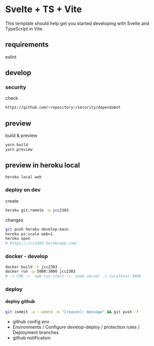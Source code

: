 # Svelte + TS + Vite

This template should help get you started developing with Svelte and TypeScript in Vite.

## requirements
eslint



## develop

### security

check 
```bash
https://github.com/<repository>/security/dependabot
```



## preview

build & preview

```sh
yarn build
yarn preview
```


## preview in heroku local 

```sh
heroku local web
```


### deploy on dev

create
```sh
heroku git:remote -a jcc2303
```

changes
```sh
git push heroku develop:main
heroku ps:scale web=1
heroku open
# https://jcc2303.herokuapp.com/
```


### docker - develop 

```sh
docker build -t jcc2303 .
docker run -p 5000:3000 jcc2303   
# -> CMD ->  npm run start ->  node server -> localhost:3000
```

### deploy

#### deploy github

```sh
git commit -a --amend -m "[reason]: message" && git push -f
```

- github config env
- Environments / Configure develop-deploy / protection rules / Deployment branches
- github notification


